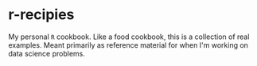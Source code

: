 # r-recipies
My personal `R` cookbook. Like a food cookbook, this is a collection of real examples. Meant primarily as reference material for when I'm working on data science problems.
